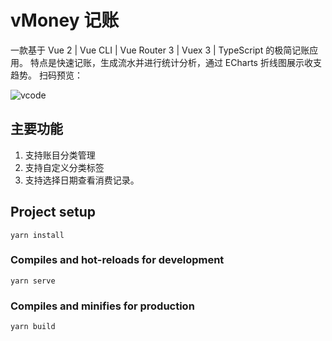 # vMoney 记账
一款基于 Vue 2 | Vue CLI | Vue Router 3 | Vuex 3 | TypeScript 的极简记账应用。
特点是快速记账，生成流水并进行统计分析，通过 ECharts 折线图展示收支趋势。
扫码预览：  

![vcode](https://user-images.githubusercontent.com/81686499/178952099-1a899421-6a30-45fc-9374-509efe2b2263.png)

## 主要功能
1. 支持账目分类管理
2. 支持自定义分类标签
3. 支持选择日期查看消费记录。

## Project setup
```
yarn install
```

### Compiles and hot-reloads for development
```
yarn serve
```

### Compiles and minifies for production
```
yarn build
```
